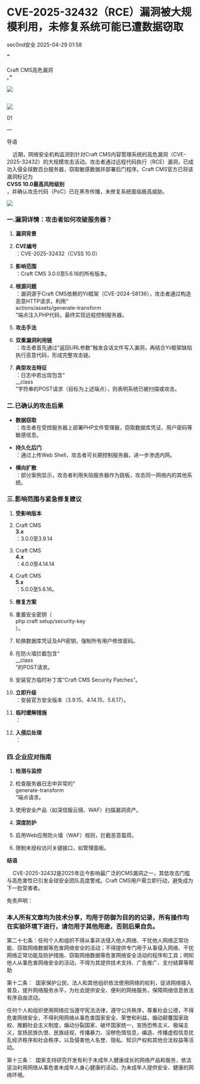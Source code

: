 #  CVE-2025-32432（RCE）漏洞被大规模利用，未修复系统可能已遭数据窃取   
 sec0nd安全   2025-04-29 01:58  
  
**“**  
   
Craft CMS高危漏洞  
。**”**  
  
![](https://mmbiz.qpic.cn/sz_mmbiz_png/L369x9IF3yPA9bic9zzTydWv4XTTHH2NAiamMp8Kxsh4s2lukPuyuwnia3NiaHkiaU8a3JGFhLvNnYvtLvHTFAd91Rw/640?wx_fmt=png&from=appmsg "")  
  
      
![](https://mmbiz.qpic.cn/sz_mmbiz_png/L369x9IF3yPMwVHx9iaPDKDhBJiajRW2DIdq0Wxe7JcpgKDia3zMfgicaaD6Auwn6Q3GGm2vI0eNh1Qic6OUhHMjE7g/640?wx_fmt=png&from=appmsg "")  
  
  
  
  
  
  
  
01  
  
—  
  
  
  
导语  
  
  
    近期，网络安全机构监测到针对Craft CMS内容管理系统的高危漏洞（CVE-2025-32432）的大规模攻击活动。攻击者通过远程代码执行（RCE）漏洞，已成功入侵全球数百台服务器，窃取敏感数据并部署后门程序。Craft CMS官方已将该漏洞标记为  
**CVSS 10.0最高风险级别**  
，并确认攻击代码（PoC）已在黑市传播，未修复系统面临极高威胁。  
  
![](https://mmbiz.qpic.cn/sz_mmbiz_png/L369x9IF3yMGzXRtdr2Sic3AypUDEucywFPSLm7t0PQJQmBvuJopaqu2HVA2HibCsQltDokeVem9WGowM3PcmWUg/640?wx_fmt=png&from=appmsg "")  
  
  
### 一.漏洞详情：攻击者如何攻破服务器？  
1. **漏洞背景**  
  
1. **CVE编号**  
：CVE-2025-32432（CVSS 10.0）  
  
1. **影响范围**  
：Craft CMS 3.0.0至5.6.16的所有版本。  
  
1. **根源问题**  
：漏洞源于Craft CMS依赖的Yii框架（CVE-2024-58136），攻击者通过构造恶意HTTP请求，利用“  
actions/assets/generate-transform  
”端点注入PHP代码，最终实现远程控制服务器。  
  
1. **攻击手法**  
  
1. **双重漏洞利用链**  
：攻击者首先通过“返回URL参数”触发会话文件写入漏洞，再结合Yii框架缺陷执行恶意代码，形成完整攻击链。  
  
1. **典型攻击特征**  
：日志中若出现包含“  
__class  
”字符串的POST请求（目标为上述端点），则表明系统已被扫描或攻击。  
  
### 二.已确认的攻击后果  
- **数据窃取**  
：攻击者在受控服务器上部署PHP文件管理器，窃取数据库凭证、用户密码等敏感信息。  
  
- **持久化后门**  
：通过上传Web Shell，攻击者可长期控制服务器，进一步渗透内网。  
  
- **横向扩散**  
：部分案例显示，攻击者利用失陷服务器作为跳板，攻击同一网络内的其他系统。  
  
### 三.影响范围与紧急修复建议  
1. **受影响版本**  
  
1. Craft CMS   
**3.x**  
：3.0.0至3.9.14  
  
1. Craft CMS   
**4.x**  
：4.0.0至4.14.14  
  
1. Craft CMS   
**5.x**  
：5.0.0至5.6.16。  
  
1. **修复方案**  
  
1. 重置安全密钥（  
php craft setup/security-key  
）。  
  
1. 轮换数据库凭证及API密钥，强制所有用户修改密码。  
  
1. 在防火墙拦截包含“  
__class  
”的POST请求。  
  
1. 安装官方临时补丁库“Craft CMS Security Patches”。  
  
1. **立即升级**  
：安装官方安全版本（3.9.15、4.14.15、5.6.17）。  
  
1. **临时缓解措施**  
：  
  
1. **入侵后处理**  
：  
  
### 四.企业应对指南  
1. **检测与监控**  
  
1. 检查服务器日志中异常的“  
generate-transform  
”端点请求。  
  
1. 使用安全产品（如深信服云镜、WAF）扫描漏洞资产。  
  
1. **深度防护**  
  
1. 启用Web应用防火墙（WAF）规则，拦截恶意载荷。  
  
1. 限制未授权访问关键接口，如管理面板。  
  
**结语**  
  
  
    CVE-2025-32432是2025年迄今影响最广泛的CMS漏洞之一，其低攻击门槛与高危害性已引发全球安全团队高度警戒。Craft CMS用户需立即行动，避免成为下一批受害者。  
  
  
  
免责声明：  
### 本人所有文章均为技术分享，均用于防御为目的的记录，所有操作均在实验环境下进行，请勿用于其他用途，否则后果自负。  
  
第二十七条：任何个人和组织不得从事非法侵入他人网络、干扰他人网络正常功能、窃取网络数据等危害网络安全的活动；不得提供专门用于从事侵入网络、干扰网络正常功能及防护措施、窃取网络数据等危害网络安全活动的程序和工具；明知他人从事危害网络安全的活动，不得为其提供技术支持、广告推广、支付结算等帮助  
  
第十二条：  国家保护公民、法人和其他组织依法使用网络的权利，促进网络接入普及，提升网络服务水平，为社会提供安全、便利的网络服务，保障网络信息依法有序自由流动。  
  
任何个人和组织使用网络应当遵守宪法法律，遵守公共秩序，尊重社会公德，不得危害网络安全，不得利用网络从事危害国家安全、荣誉和利益，煽动颠覆国家政权、推翻社会主义制度，煽动分裂国家、破坏国家统一，宣扬恐怖主义、极端主义，宣扬民族仇恨、民族歧视，传播暴力、淫秽色情信息，编造、传播虚假信息扰乱经济秩序和社会秩序，以及侵害他人名誉、隐私、知识产权和其他合法权益等活动。  
  
第十三条：  国家支持研究开发有利于未成年人健康成长的网络产品和服务，依法惩治利用网络从事危害未成年人身心健康的活动，为未成年人提供安全、健康的网络环境。  
  
  
  
  
  
  
